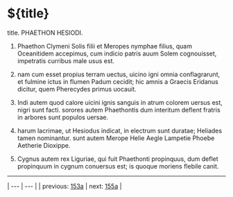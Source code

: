 # ${title}

title. PHAETHON HESIODI.



1. Phaethon Clymeni Solis filii et Meropes nymphae filius, quam Oceanitidem accepimus, cum indicio patris auum Solem cognouisset, impetratis curribus male usus est.



2. nam cum esset propius terram uectus, uicino igni omnia conflagrarunt, et fulmine ictus in flumen Padum cecidit; hic amnis a Graecis Eridanus dicitur, quem Pherecydes primus uocauit.



3. Indi autem quod calore uicini ignis sanguis in atrum colorem uersus est, nigri sunt facti. sorores autem Phaethontis dum interitum deflent fratris in arbores sunt populos uersae.



4. harum lacrimae, ut Hesiodus indicat, in electrum sunt duratae; Heliades tamen nominantur. sunt autem Merope Helie Aegle Lampetie Phoebe Aetherie Dioxippe.



5. Cygnus autem rex Liguriae, qui fuit Phaethonti propinquus, dum deflet propinquum in cygnum conuersus est; is quoque moriens flebile canit.



---

| --- | --- |
| previous: [153a](../153a/) | next: [155a](../155a/) |